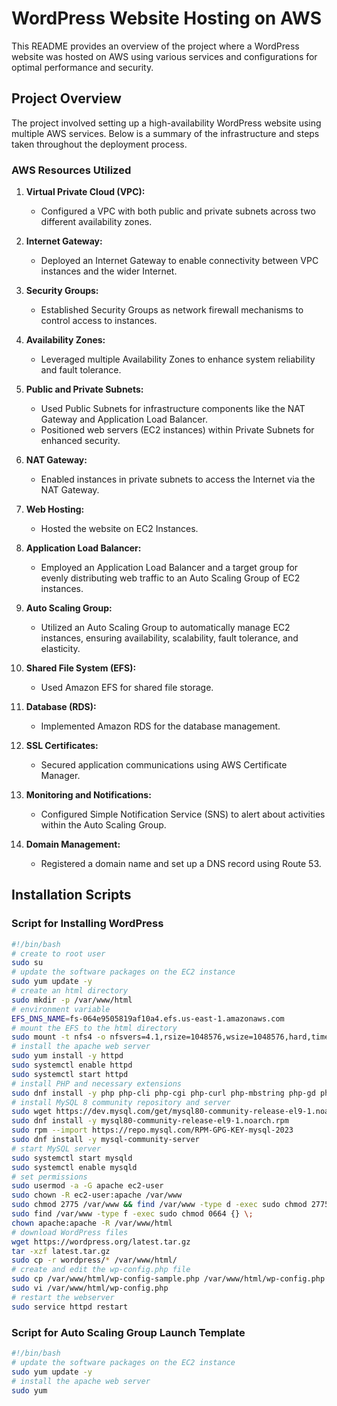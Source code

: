 # WordPress Website Hosting on AWS

This README provides an overview of the project where a WordPress website was hosted on AWS using various services and configurations for optimal performance and security.

## Project Overview

The project involved setting up a high-availability WordPress website using multiple AWS services. Below is a summary of the infrastructure and steps taken throughout the deployment process.

### AWS Resources Utilized

1. **Virtual Private Cloud (VPC):**
   - Configured a VPC with both public and private subnets across two different availability zones.

2. **Internet Gateway:**
   - Deployed an Internet Gateway to enable connectivity between VPC instances and the wider Internet.

3. **Security Groups:**
   - Established Security Groups as network firewall mechanisms to control access to instances.

4. **Availability Zones:**
   - Leveraged multiple Availability Zones to enhance system reliability and fault tolerance.

5. **Public and Private Subnets:**
   - Used Public Subnets for infrastructure components like the NAT Gateway and Application Load Balancer.
   - Positioned web servers (EC2 instances) within Private Subnets for enhanced security.

6. **NAT Gateway:**
   - Enabled instances in private subnets to access the Internet via the NAT Gateway.

7. **Web Hosting:**
   - Hosted the website on EC2 Instances.

8. **Application Load Balancer:**
   - Employed an Application Load Balancer and a target group for evenly distributing web traffic to an Auto Scaling Group of EC2 instances.

9. **Auto Scaling Group:**
   - Utilized an Auto Scaling Group to automatically manage EC2 instances, ensuring availability, scalability, fault tolerance, and elasticity.

10. **Shared File System (EFS):**
    - Used Amazon EFS for shared file storage.

11. **Database (RDS):**
    - Implemented Amazon RDS for the database management.

12. **SSL Certificates:**
    - Secured application communications using AWS Certificate Manager.

13. **Monitoring and Notifications:**
    - Configured Simple Notification Service (SNS) to alert about activities within the Auto Scaling Group.

14. **Domain Management:**
    - Registered a domain name and set up a DNS record using Route 53.

## Installation Scripts

### Script for Installing WordPress
```bash
#!/bin/bash
# create to root user
sudo su
# update the software packages on the EC2 instance
sudo yum update -y
# create an html directory
sudo mkdir -p /var/www/html
# environment variable
EFS_DNS_NAME=fs-064e9505819af10a4.efs.us-east-1.amazonaws.com
# mount the EFS to the html directory
sudo mount -t nfs4 -o nfsvers=4.1,rsize=1048576,wsize=1048576,hard,timeo=600,retrans=2,noresvport "$EFS_DNS_NAME":/ /var/www/html
# install the apache web server
sudo yum install -y httpd
sudo systemctl enable httpd
sudo systemctl start httpd
# install PHP and necessary extensions
sudo dnf install -y php php-cli php-cgi php-curl php-mbstring php-gd php-mysqlnd php-gettext php-json php-xml php-fpm php-intl php-zip php-bcmath php-ctype php-fileinfo php-openssl php-pdo php-tokenizer
# install MySQL 8 community repository and server
sudo wget https://dev.mysql.com/get/mysql80-community-release-el9-1.noarch.rpm
sudo dnf install -y mysql80-community-release-el9-1.noarch.rpm
sudo rpm --import https://repo.mysql.com/RPM-GPG-KEY-mysql-2023
sudo dnf install -y mysql-community-server
# start MySQL server
sudo systemctl start mysqld
sudo systemctl enable mysqld
# set permissions
sudo usermod -a -G apache ec2-user
sudo chown -R ec2-user:apache /var/www
sudo chmod 2775 /var/www && find /var/www -type d -exec sudo chmod 2775 {} \;
sudo find /var/www -type f -exec sudo chmod 0664 {} \;
chown apache:apache -R /var/www/html
# download WordPress files
wget https://wordpress.org/latest.tar.gz
tar -xzf latest.tar.gz
sudo cp -r wordpress/* /var/www/html/
# create and edit the wp-config.php file
sudo cp /var/www/html/wp-config-sample.php /var/www/html/wp-config.php
sudo vi /var/www/html/wp-config.php
# restart the webserver
sudo service httpd restart
```

### Script for Auto Scaling Group Launch Template
```bash
#!/bin/bash
# update the software packages on the EC2 instance
sudo yum update -y
# install the apache web server
sudo yum
